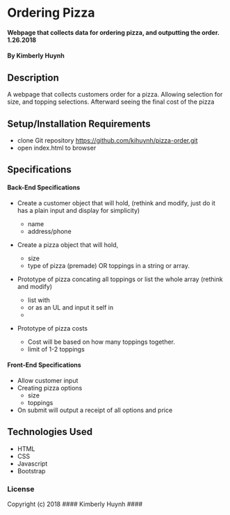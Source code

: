 # Ordering Pizza

#### Webpage that collects data for ordering pizza, and outputting the order. 1.26.2018

#### By Kimberly Huynh

## Description

A webpage that collects customers order for a pizza. Allowing selection for size, and topping selections. Afterward seeing the final cost of the pizza  

## Setup/Installation Requirements

* clone Git repository https://github.com/kihuynh/pizza-order.git
* open index.html to browser

## Specifications
#### Back-End Specifications

* Create a customer object that will hold, (rethink and modify, just do it has a plain input and display for simplicity)
  - name
  - address/phone

* Create a pizza object that will hold,
  - size
  - type of pizza (premade) OR toppings in a string or array.

* Prototype of pizza concating all toppings or list the whole array (rethink and modify)
  - list with <br>
  - or as an UL and input it self in <li>

* Prototype of pizza costs
  - Cost will be based on how many toppings together.
  - limit of 1-2 toppings

#### Front-End Specifications

* Allow customer input
* Creating pizza options
  - size
  - toppings
* On submit will output a receipt of all options and price

## Technologies Used

* HTML
* CSS
* Javascript
* Bootstrap

### License

Copyright (c) 2018 #### Kimberly Huynh ####
